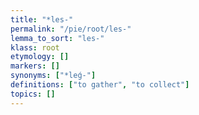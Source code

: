 ```yaml
---
title: "*les-"
permalink: "/pie/root/les-"
lemma_to_sort: "les-"
klass: root
etymology: []
markers: []
synonyms: ["*leǵ-"]
definitions: ["to gather", "to collect"]
topics: []
---
```

